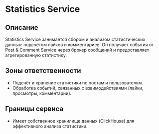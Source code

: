 # Statistics Service

## Описание
Statistics Service занимается сбором и анализом статистических данных: подсчётом лайков и комментариев. Он получает события от Post & Comment Service через брокер сообщений и предоставляет агрегированную статистику.

## Зоны ответственности
- Подсчёт и хранение статистики по постам и пользователям.
- Обработка событий, связанных с взаимодействиями (лайки, просмотры, комментарии).

## Границы сервиса
- Имеет собственное хранилище данных (ClickHouse) для эффективного анализа статистики.
